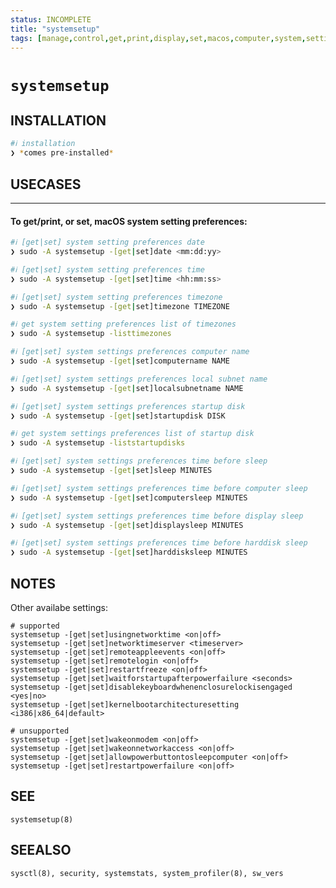 ```yaml
---
status: INCOMPLETE
title: "systemsetup"
tags: [manage,control,get,print,display,set,macos,computer,system,settings,preferences,configuration,information]
---
```


# `systemsetup`

## INSTALLATION


```bash
#ℹ︎ installation
❯ *comes pre-installed*
```


## USECASES

----
#### To get/print, or set, macOS system setting preferences:


```bash
#ℹ︎ [get|set] system setting preferences date
❯ sudo -A systemsetup -[get|set]date <mm:dd:yy>
```


```bash
#ℹ︎ [get|set] system setting preferences time
❯ sudo -A systemsetup -[get|set]time <hh:mm:ss>
```


```bash
#ℹ︎ [get|set] system setting preferences timezone
❯ sudo -A systemsetup -[get|set]timezone TIMEZONE
```


```bash
#ℹ︎ get system setting preferences list of timezones
❯ sudo -A systemsetup -listtimezones
```



```bash
#ℹ︎ [get|set] system settings preferences computer name
❯ sudo -A systemsetup -[get|set]computername NAME
```


```bash
#ℹ︎ [get|set] system settings preferences local subnet name
❯ sudo -A systemsetup -[get|set]localsubnetname NAME
```



```bash
#ℹ︎ [get|set] system settings preferences startup disk
❯ sudo -A systemsetup -[get|set]startupdisk DISK
```


```bash
#ℹ︎ get system settings preferences list of startup disk
❯ sudo -A systemsetup -liststartupdisks
```



```bash
#ℹ︎ [get|set] system settings preferences time before sleep
❯ sudo -A systemsetup -[get|set]sleep MINUTES
```


```bash
#ℹ︎ [get|set] system settings preferences time before computer sleep
❯ sudo -A systemsetup -[get|set]computersleep MINUTES
```


```bash
#ℹ︎ [get|set] system settings preferences time before display sleep
❯ sudo -A systemsetup -[get|set]displaysleep MINUTES
```


```bash
#ℹ︎ [get|set] system settings preferences time before harddisk sleep
❯ sudo -A systemsetup -[get|set]harddisksleep MINUTES
```



## NOTES

Other availabe settings:

    # supported
    systemsetup -[get|set]usingnetworktime <on|off>
    systemsetup -[get|set]networktimeserver <timeserver>
    systemsetup -[get|set]remoteappleevents <on|off>
    systemsetup -[get|set]remotelogin <on|off>
    systemsetup -[get|set]restartfreeze <on|off>
    systemsetup -[get|set]waitforstartupafterpowerfailure <seconds>
    systemsetup -[get|set]disablekeyboardwhenenclosurelockisengaged <yes|no>
    systemsetup -[get|set]kernelbootarchitecturesetting <i386|x86_64|default>

    # unsupported
    systemsetup -[get|set]wakeonmodem <on|off>
    systemsetup -[get|set]wakeonnetworkaccess <on|off>
    systemsetup -[get|set]allowpowerbuttontosleepcomputer <on|off>
    systemsetup -[get|set]restartpowerfailure <on|off>

## SEE

    systemsetup(8)

## SEEALSO

    sysctl(8), security, systemstats, system_profiler(8), sw_vers

